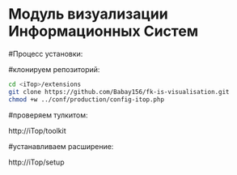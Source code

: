 # Модуль визуализации Информационных Систем

<p>#Процесс установки:</p>
<p>#клонируем репозиторий:</p>

```bash
cd <iTop>/extensions
git clone https://github.com/Babay156/fk-is-visualisation.git
chmod +w ../conf/production/config-itop.php
```
<p>#проверяем тулкитом:</p>
http://iTop/toolkit
<p></p>
<p>#устанавливаем расширение:</p>
http://iTop/setup
